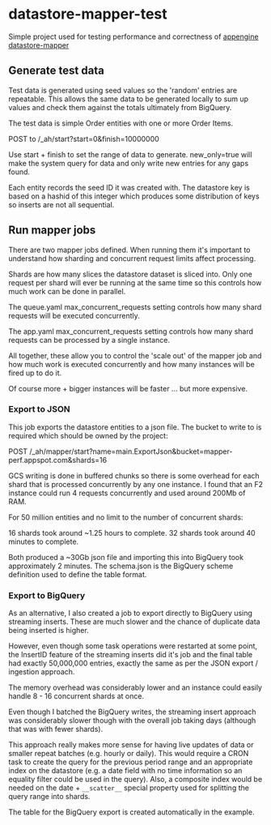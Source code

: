 # datastore-mapper-test

Simple project used for testing performance and correctness of
[appengine datastore-mapper](https://github.com/captaincodeman/datastore-mapper)

## Generate test data

Test data is generated using seed values so the 'random' entries are repeatable.
This allows the same data to be generated locally to sum up values and check them
against the totals ultimately from BigQuery.

The test data is simple Order entities with one or more Order Items.

POST to /_ah/start?start=0&finish=10000000

Use start + finish to set the range of data to generate. new_only=true will make
the system query for data and only write new entries for any gaps found.

Each entity records the seed ID it was created with. The datastore key is based on
a hashid of this integer which produces some distribution of keys so inserts are
not all sequential.

## Run mapper jobs

There are two mapper jobs defined. When running them it's important to understand
how sharding and concurrent request limits affect processing.

Shards are how many slices the datastore dataset is sliced into. Only one request
per shard will ever be running at the same time so this controls how much work can
be done in parallel.

The queue.yaml max_concurrent_requests setting controls how many shard requests
will be executed concurrently.

The app.yaml max_concurrent_requests setting controls how many shard requests can
be processed by a single instance.

All together, these allow you to control the 'scale out' of the mapper job and how
much work is executed concurrently and how many instances will be fired up to do it.

Of course more + bigger instances will be faster ... but more expensive.

### Export to JSON

This job exports the datastore entities to a json file. The bucket to write to is
required which should be owned by the project:

POST /_ah/mapper/start?name=main.ExportJson&bucket=mapper-perf.appspot.com&shards=16

GCS writing is done in buffered chunks so there is some overhead for each shard that
is processed concurrently by any one instance. I found that an F2 instance could run
4 requests concurrently and used around 200Mb of RAM.

For 50 million entities and no limit to the number of concurrent shards:

16 shards took around ~1.25 hours to complete.
32 shards took around 40 minutes to complete.

Both produced a ~30Gb json file and importing this into BigQuery took approximately
2 minutes. The schema.json is the BigQuery scheme definition used to define the table
format.

### Export to BigQuery

As an alternative, I also created a job to export directly to BigQuery using streaming
inserts. These are much slower and the chance of duplicate data being inserted is
higher.

However, even though some task operations were restarted at some point, the InsertID
feature of the streaming inserts did it's job and the final table had exactly 50,000,000
entries, exactly the same as per the JSON export / ingestion approach.

The memory overhead was considerably lower and an instance could easily handle 8 - 16
concurrent shards at once.

Even though I batched the BigQuery writes, the streaming insert approach was considerably
slower though with the overall job taking days (although that was with fewer shards).

This approach really makes more sense for having live updates of data or smaller repeat
batches (e.g. hourly or daily). This would require a CRON task to create the query for
the previous period range and an appropriate index on the datastore (e.g. a date field
with no time information so an equality filter could be used in the query). Also, a
composite index would be needed on the date + `__scatter__` special property used for
splitting the query range into shards.

The table for the BigQuery export is created automatically in the example.